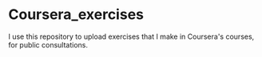 # Coursera_exercises
I use this repository to upload exercises that I make in Coursera's courses, for public consultations.
